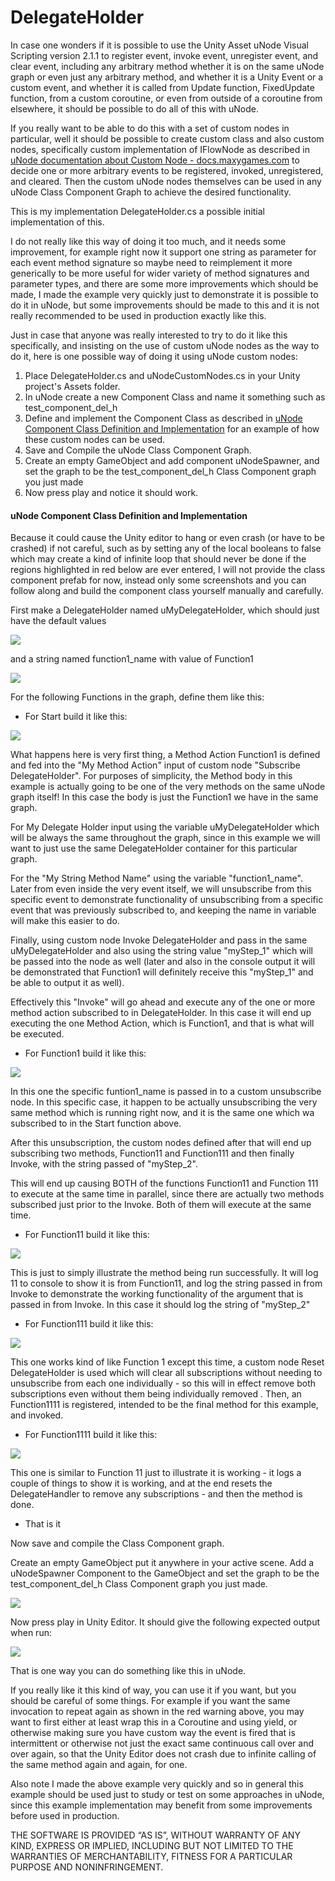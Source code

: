 # DelegateHolder

In case one wonders if it is possible to use the Unity Asset uNode Visual Scripting version 2.1.1 to register event, invoke event, unregister event, and clear event, including any arbitrary method whether it is on the same uNode graph or even just any arbitrary method, and whether it is a Unity Event or a custom event, and whether it is called from Update function, FixedUpdate function, from a custom coroutine, or even from outside of a coroutine from elsewhere, it should be possible to do all of this with uNode.


If you really want to be able to do this with a set of custom nodes in particular,
well it should be possible to create custom class and also custom nodes, specifically custom implementation of IFlowNode as described in [uNode documentation about Custom Node - docs.maxygames.com](http://docs.maxygames.com/unode/manual/guide/creating-custom-node.html) to decide one or more arbitrary events to be registered, invoked, unregistered, and cleared. Then the custom uNode nodes themselves can be used in any uNode Class Component Graph to achieve the desired functionality.

This is my implementation DelegateHolder.cs a possible initial implementation of this.

I do not really like this way of doing it too much, and it needs some improvement, for example right now it support one string as parameter for each event method signature so maybe need to reimplement it more generically to be more useful for wider variety of method signatures and parameter types,
and there are some more improvements which should be made, I made the example very quickly just to demonstrate it is possible to do it in uNode, but some improvements should be made to this and it is not really recommended to be used in production exactly like this.

Just in case that anyone was really interested to try to do it like this specifically, and insisting on the use of custom uNode nodes as the way to do it, here is one possible way of doing it using uNode custom nodes:

1. Place DelegateHolder.cs and uNodeCustomNodes.cs in your Unity project's Assets folder.
2. In uNode create a new Component Class and name it something such as test_component_del_h
3. Define and implement the Component Class as described in [uNode Component Class Definition and Implementation](#unode-component-class-definition-and-implementation) for an example of how these custom nodes can be used.
4. Save and Compile the uNode Class Component Graph.
5. Create an empty GameObject and add component uNodeSpawner, and set the graph to be the test_component_del_h Class Component graph you just made
6. Now press play and notice it should work.


#### uNode Component Class Definition and Implementation

Because it could cause the Unity editor to hang or even crash (or have to be crashed) if not careful, such as by setting any of the local booleans to false which may create a kind of infinite loop that should never be done if the regions highlighted in red below are ever entered, I will not provide the class component prefab for now, instead only some screenshots and you can follow along and build the component class yourself manually and carefully. 


First  make a DelegateHolder named uMyDelegateHolder, which should just have the default values

![](https://cdn.discordapp.com/attachments/994083232712773645/994102558920540230/delh_var1_.png)

and a string named function1_name with value of Function1

![](https://cdn.discordapp.com/attachments/994083232712773645/994102559113490502/delh_var2_.png)

For the following Functions in the graph, define them like this:

- For Start build it like this:

![](https://cdn.discordapp.com/attachments/994083232712773645/994102559352553532/delh_Start_.png)

What happens here is very first thing, a Method Action Function1 is defined and fed into the "My Method Action" input of custom node "Subscribe DelegateHolder". For purposes of simplicity, the Method body in this example is actually going to be one of the very methods on the same uNode graph itself! In this case the body is just the Function1 we have in the same graph.

For My Delegate Holder input using the variable uMyDelegateHolder which will be always the same throughout the graph, since in this example we will want to just use the same DelegateHolder container for this particular graph.

For the "My String Method Name" using the variable "function1_name". Later from even inside the very event itself, we will unsubscribe from this specific event to demonstrate functionality of unsubscribing from a specific event that was previously subscribed to, and keeping the name in variable will make this easier to do.

Finally, using custom node Invoke DelegateHolder and pass in the same uMyDelegateHolder and also using the string value "myStep_1" which will be passed into the node as well (later and also in the console output it will be demonstrated that Function1 will definitely receive this "myStep_1" and be able to output it as well).

Effectively this "Invoke" will go ahead and execute any of the one or more method action subscribed to in DelegateHolder. In this case it will end up executing the one Method Action, which is Function1, and that is what will be executed.


- For Function1    build it like this:

![](https://cdn.discordapp.com/attachments/994083232712773645/994102559616815134/delh_Function1_.png)


In this one the specific funtion1_name is passed in to a custom unsubscribe node. 
In this specific case, it happen to be actually unsubscribing the very same method which is running right now, and it is the same one which wa subscribed to in the Start function above.

After this unsubscription, the custom nodes defined after that will end up subscribing two methods, 
Function11 and Function111 
and then finally Invoke, with the string passed of "myStep_2".

This will end up causing BOTH of the functions Function11 and Function 111 to execute at the same time in parallel, since there are actually two methods subscribed just prior to the Invoke. Both of them will execute at the same time.


- For Function11   build it like this:

![](https://cdn.discordapp.com/attachments/994083232712773645/994102559822319636/delh_Functiuon_11_.png)

This is just to simply illustrate the method being run successfully. It will log 11 to console to show it is from Function11, 
and log the string passed in from Invoke to demonstrate the working functionality of the argument that is passed in from Invoke.
In this case it should log the string of "myStep_2"

- For Function111  build it like this:

![](https://cdn.discordapp.com/attachments/994083232712773645/994102560086573066/delh_Function111_.png)

This one works kind of like Function 1 except this time, a custom node Reset DelegateHolder is used which will clear all subscriptions without needing to unsubscribe from each one individually - so this will in effect remove both subscriptions even without them being individually removed .
Then, an Function1111 is registered, intended to be the final method for this example, and invoked.

- For Function1111 build it like this:

![](https://cdn.discordapp.com/attachments/994083232712773645/994102560321458298/delh_Function1111_.png)

This one is similar to Function 11 just to illustrate it is working - it logs a couple of things to show it is working, and at the end resets the DelegateHandler to remove any subscriptions - and then the method is done.

- That is it

Now save and compile the Class Component graph.

Create an empty GameObject put it anywhere in your active scene.
Add a uNodeSpawner Component to the GameObject and set the graph to be the test_component_del_h Class Component graph you just made. 

![](https://cdn.discordapp.com/attachments/994083232712773645/994102558719221872/delh_uNodeSpawner_.png)

Now press play in Unity Editor. 
It should give the following expected output when run:

![](https://cdn.discordapp.com/attachments/994083232712773645/994102558501122118/delh_console_output_.png)


That is one way you can do something like this in uNode.

If you really like it this kind of way, you can use it if you want, but you should be careful of some things. For example if you want the same invocation to repeat again as shown in the red warning above, you may want to first either at least wrap this in a Coroutine and using yield, or otherwise making sure you have custom way the event is fired that is intermittent or otherwise not just the exact same continuous call over and over again, so that the Unity Editor does not crash due to infinite calling of the same method again and again, for one. 

Also note I made the above example very quickly and so in general this example should be used just to study or test on some approaches in uNode, since this example implementation may benefit from some improvements before used in production.


THE SOFTWARE IS PROVIDED “AS IS”, WITHOUT WARRANTY OF ANY KIND, EXPRESS OR IMPLIED, INCLUDING BUT NOT LIMITED TO THE WARRANTIES OF MERCHANTABILITY, FITNESS FOR A PARTICULAR PURPOSE AND NONINFRINGEMENT.

